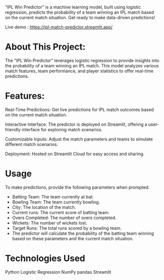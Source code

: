 "IPL Win Predictor" is a machine learning model, built using logistic regression, predicts the probability of a team winning an IPL match based on the current match situation. Get ready to make data-driven predictions!

Live demo : https://ipl-match-predictor.streamlit.app/

# About This Project:

The "IPL Win Predictor" leverages logistic regression to provide insights into the probability of a team winning an IPL match. This model analyzes various match features, team performance, and player statistics to offer real-time predictions.

# Features:

Real-Time Predictions: Get live predictions for IPL match outcomes based on the current match situation.

Interactive Interface: The predictor is deployed on Streamlit, offering a user-friendly interface for exploring match scenarios.

Customizable Inputs: Adjust the match parameters and teams to simulate different match scenarios.

Deployment: Hosted on Streamlit Cloud for easy access and sharing.

# Usage
To make predictions, provide the following parameters when prompted:

* Batting Team: The team currently at bat.
* Bowling Team: The team currently bowling.
* City: The location of the match.
* Current runs: The current score of batting team.
* Overs Completed: The number of overs completed.
* Wickets: The number of wickets lost.
* Target Runs: The total runs scored by a bowling team.
* The predictor will calculate the probability of the batting team winning based on these parameters and the current match situation.

# Technologies Used
Python
Logistic Regression
NumPy
pandas
Streamlit
